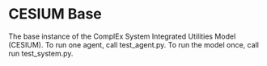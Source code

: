 # CESIUM Base

The base instance of the ComplEx System Integrated Utilities Model (CESIUM). To run one agent, call test_agent.py. To run the model once, call run test_system.py.
